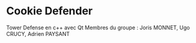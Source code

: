 # Cookie Defender

Tower Defense en c++ avec Qt
Membres du groupe :  Joris MONNET, Ugo CRUCY, Adrien PAYSANT